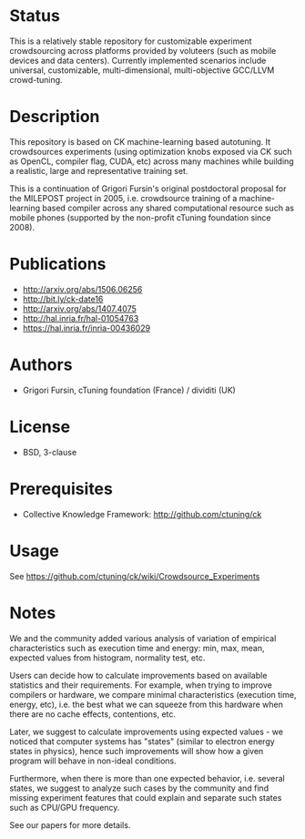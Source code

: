 Status
======
This is a relatively stable repository for customizable
experiment crowdsourcing across platforms provided by voluteers
(such as mobile devices and data centers).
Currently implemented scenarios include universal,
customizable, multi-dimensional, multi-objective 
GCC/LLVM crowd-tuning.

Description
===========
This repository is based on CK machine-learning based autotuning.
It crowdsources experiments (using optimization knobs exposed
via CK such as OpenCL, compiler flag, CUDA, etc)
across many machines while building a realistic,
large and representative training set. 

This is a continuation of Grigori Fursin's original postdoctoral
proposal for the MILEPOST project in 2005, i.e. crowdsource
training of a machine-learning based compiler across
any shared computational resource such as mobile phones
(supported by the non-profit cTuning foundation since 2008).

Publications
============
* http://arxiv.org/abs/1506.06256
* http://bit.ly/ck-date16
* http://arxiv.org/abs/1407.4075
* http://hal.inria.fr/hal-01054763
* https://hal.inria.fr/inria-00436029

Authors
=======
* Grigori Fursin, cTuning foundation (France) / dividiti (UK)

License
=======
* BSD, 3-clause

Prerequisites
=============
* Collective Knowledge Framework: http://github.com/ctuning/ck

Usage
=====

See https://github.com/ctuning/ck/wiki/Crowdsource_Experiments

Notes
=====
We and the community added various analysis of variation 
of empirical characteristics such as execution time and energy:
min, max, mean, expected values from histogram, normality test, etc.

Users can decide how to calculate improvements based on available statistics
and their requirements. For example, when trying to improve compilers
or hardware, we compare minimal characteristics (execution time, energy, etc),
i.e. the best what we can squeeze from this hardware when there are
no cache effects, contentions, etc. 

Later, we suggest to calculate improvements using expected values -
we noticed that computer systems has "states" (similar to electron energy 
states in physics), hence such improvements will show how a given
program will behave in non-ideal conditions.

Furthermore, when there is more than one expected behavior, i.e.
several states, we suggest to analyze such cases by the community
and find missing experiment features that could explain and separate
such states such as CPU/GPU frequency.

See our papers for more details.
